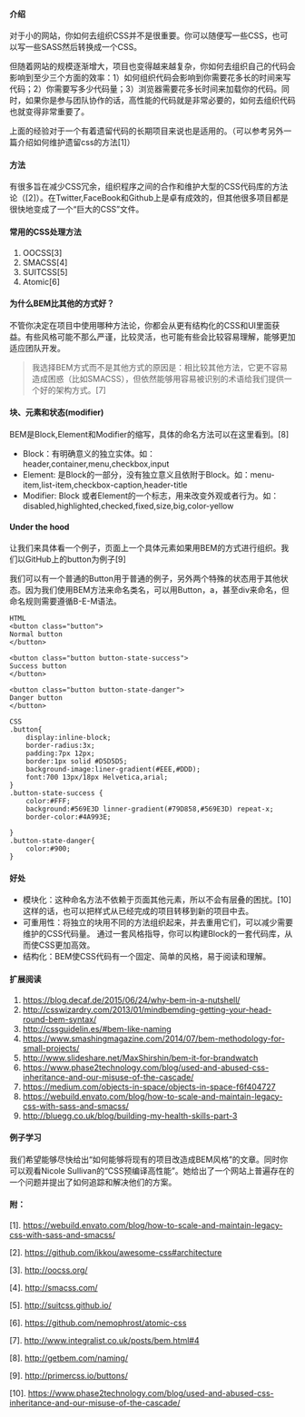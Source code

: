 #### 介绍

对于小的网站，你如何去组织CSS并不是很重要。你可以随便写一些CSS，也可以写一些SASS然后转换成一个CSS。

但随着网站的规模逐渐增大，项目也变得越来越复杂，你如何去组织自己的代码会影响到至少三个方面的效率：1）如何组织代码会影响到你需要花多长的时间来写代码；2）你需要写多少代码量；3）浏览器需要花多长时间来加载你的代码。同时，如果你是参与团队协作的话，高性能的代码就是非常必要的，如何去组织代码也就变得非常重要了。

上面的经验对于一个有着遗留代码的长期项目来说也是适用的。（可以参考另外一篇介绍如何维护遗留css的方法[1]）

#### 方法
有很多旨在减少CSS冗余，组织程序之间的合作和维护大型的CSS代码库的方法论（[2]）。在Twitter,FaceBook和Github上是卓有成效的，但其他很多项目都是很快地变成了一个“巨大的CSS”文件。

#### 常用的CSS处理方法
1. OOCSS[3]
2. SMACSS[4]
3. SUITCSS[5]
4. Atomic[6]
#### 为什么BEM比其他的方式好？

不管你决定在项目中使用哪种方法论，你都会从更有结构化的CSS和UI里面获益。有些风格可能不那么严谨，比较灵活，也可能有些会比较容易理解，能够更加适应团队开发。

> 我选择BEM方式而不是其他方式的原因是：相比较其他方法，它更不容易造成困惑（比如SMACSS），但依然能够用容易被识别的术语给我们提供一个好的架构方式。[7]


#### 块、元素和状态(modifier)
BEM是Block,Element和Modifier的缩写，具体的命名方法可以在这里看到。[8]

* Block：有明确意义的独立实体。如：header,container,menu,checkbox,input
* Element: 是Block的一部分，没有独立意义且依附于Block。如：menu-item,list-item,checkbox-caption,header-title
* Modifier: Block 或者Element的一个标志，用来改变外观或者行为。如：disabled,highlighted,checked,fixed,size,big,color-yellow

#### Under the hood
让我们来具体看一个例子，页面上一个具体元素如果用BEM的方式进行组织。我们以GitHub上的button为例子[9]

我们可以有一个普通的Button用于普通的例子，另外两个特殊的状态用于其他状态。因为我们使用BEM方法来命名类名，可以用Button，a，甚至div来命名，但命名规则需要遵循B-E-M语法。

```
HTML 
<button class="button">
Normal button
</button>

<button class="button button-state-success">
Success button
</button>

<button class="button button-state-danger">
Danger button
</button>
```
```
CSS
.button{
    display:inline-block;
    border-radius:3x;
    padding:7px 12px;
    border:1px solid #D5D5D5;
    background-image:liner-gradient(#EEE,#DDD);
    font:700 13px/18px Helvetica,arial;
}
.button-state-success {
    color:#FFF;
    background:#569E3D linner-gradient(#79D858,#569E3D) repeat-x;
    border-color:#4A993E;
    
}
.button-state-danger{
    color:#900;
}
```

#### 好处
* 模块化：这种命名方法不依赖于页面其他元素，所以不会有层叠的困扰。[10] 这样的话，也可以把样式从已经完成的项目转移到新的项目中去。
* 可重用性：将独立的块用不同的方法组织起来，并去重用它们，可以减少需要维护的CSS代码量。 通过一套风格指导，你可以构建Block的一套代码库，从而使CSS更加高效。
* 结构化：BEM使CSS代码有一个固定、简单的风格，易于阅读和理解。


#### 扩展阅读

1. https://blog.decaf.de/2015/06/24/why-bem-in-a-nutshell/
2. http://csswizardry.com/2013/01/mindbemding-getting-your-head-round-bem-syntax/
3. http://cssguidelin.es/#bem-like-naming
4. https://www.smashingmagazine.com/2014/07/bem-methodology-for-small-projects/
5. http://www.slideshare.net/MaxShirshin/bem-it-for-brandwatch
6. https://www.phase2technology.com/blog/used-and-abused-css-inheritance-and-our-misuse-of-the-cascade/
7. https://medium.com/objects-in-space/objects-in-space-f6f404727
8. https://webuild.envato.com/blog/how-to-scale-and-maintain-legacy-css-with-sass-and-smacss/
9. http://bluegg.co.uk/blog/building-my-health-skills-part-3


#### 例子学习
我们希望能够尽快给出“如何能够将现有的项目改造成BEM风格”的文章。同时你可以观看Nicole Sullivan的“CSS预编译高性能”。她给出了一个网站上普遍存在的一个问题并提出了如何追踪和解决他们的方案。


#### 附：

[1]. https://webuild.envato.com/blog/how-to-scale-and-maintain-legacy-css-with-sass-and-smacss/

[2]. https://github.com/ikkou/awesome-css#architecture

[3]. http://oocss.org/

[4]. http://smacss.com/

[5]. http://suitcss.github.io/

[6]. https://github.com/nemophrost/atomic-css

[7]. http://www.integralist.co.uk/posts/bem.html#4

[8]. http://getbem.com/naming/

[9]. http://primercss.io/buttons/

[10]. https://www.phase2technology.com/blog/used-and-abused-css-inheritance-and-our-misuse-of-the-cascade/

